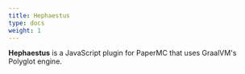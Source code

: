 ```yaml
---
title: Hephaestus
type: docs
weight: 1
---
```

**Hephaestus** is a JavaScript plugin for PaperMC that uses GraalVM's Polyglot 
engine.
